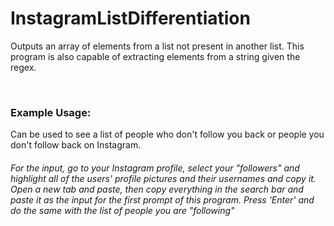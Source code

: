 # InstagramListDifferentiation

Outputs an array of elements from a list not present in another list. This program is also capable of extracting elements from a string given the regex.

<br>
<h3>Example Usage: </h3>
Can be used to see a list of people who don't follow you back or people you don't follow back on Instagram.
<h6>For the input, go to your Instagram profile, select your "followers" and highlight all of the users' profile pictures and their usernames and copy it. Open a new tab and paste, then copy everything in the search bar and paste it as the input for the first prompt of this program. Press 'Enter' and do the same with the list of people you are "following"</h6> 

